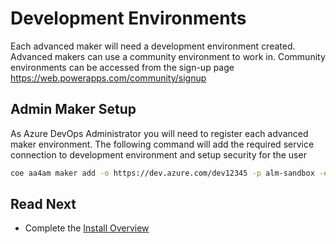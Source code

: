 # Development Environments

Each advanced maker will need a development environment created. Advanced makers can use a community environment to work in. Community environments can be accessed from the sign-up page https://web.powerapps.com/community/signup

## Admin Maker Setup

As Azure DevOps Administrator you will need to register each advanced maker environment. The following command will add the required service connection to development environment and setup security for the user

```bash
coe aa4am maker add -o https://dev.azure.com/dev12345 -p alm-sandbox -e https://org12345-dev.crm.dynamics.com -u username@contoso.com
```

## Read Next

- Complete the [Install Overview](./readme.md#install-overview)
